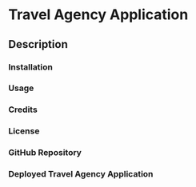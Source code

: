 # Travel Agency Application

## Description

### Installation

### Usage

### Credits

### License

### GitHub Repository

### Deployed Travel Agency Application